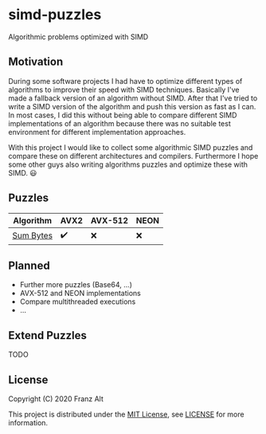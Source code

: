 # simd-puzzles

Algorithmic problems optimized with SIMD

## Motivation

During some software projects I had have to optimize different types of algorithms to improve their speed with SIMD techniques. Basically I've made a fallback version of an algorithm without SIMD. After that I've tried to write a SIMD version of the algorithm and push this version as fast as I can. In most cases, I did this without being able to compare different SIMD implementations of an algorithm because there was no suitable test environment for different implementation approaches.

With this project I would like to collect some algorithmic SIMD puzzles and compare these on different architectures and compilers. Furthermore I hope some other guys also writing algorithms puzzles and optimize these with SIMD. :smiley:

## Puzzles

| Algorithm | AVX2 | AVX-512 | NEON |
|-----------|------|---------|------|
| [Sum Bytes](./doc/sum/sum.md) | :heavy_check_mark: | :x: | :x: |

## Planned

* Further more puzzles (Base64, ...)
* AVX-512 and NEON implementations
* Compare multithreaded executions
* ...

## Extend Puzzles

TODO

## License

Copyright (C) 2020 Franz Alt

This project is distributed under the [MIT License](https://opensource.org/licenses/MIT), see [LICENSE](./LICENSE) for more information.
